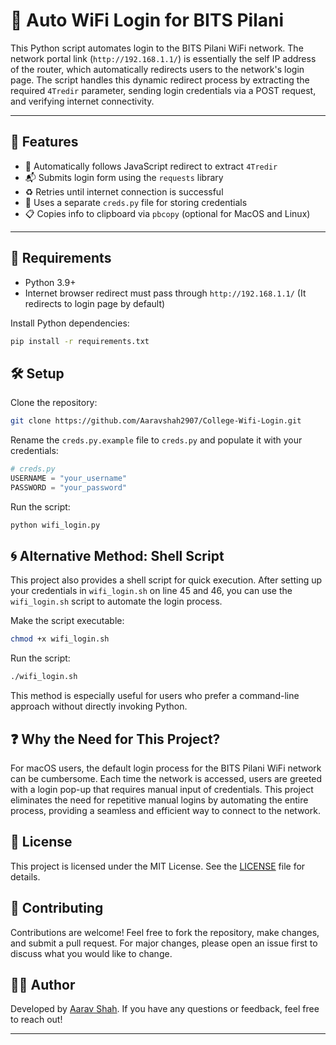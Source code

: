 # 🔐 Auto WiFi Login for BITS Pilani

This Python script automates login to the BITS Pilani WiFi network. The network portal link (`http://192.168.1.1/`) is essentially the self IP address of the router, which automatically redirects users to the network's login page. The script handles this dynamic redirect process by extracting the required `4Tredir` parameter, sending login credentials via a POST request, and verifying internet connectivity.

---

## 🚀 Features

- 🔄 Automatically follows JavaScript redirect to extract `4Tredir`
- 📬 Submits login form using the `requests` library
- ♻️ Retries until internet connection is successful
- 🔐 Uses a separate `creds.py` file for storing credentials
- 📋 Copies info to clipboard via `pbcopy` (optional for MacOS and Linux)

---

## 🧰 Requirements

- Python 3.9+
- Internet browser redirect must pass through `http://192.168.1.1/` (It redirects to login page by default)

Install Python dependencies:

```bash
pip install -r requirements.txt
```

## 🛠️ Setup

Clone the repository:

```bash
git clone https://github.com/Aaravshah2907/College-Wifi-Login.git
```

Rename the `creds.py.example` file to `creds.py` and populate it with your credentials:

```python
# creds.py
USERNAME = "your_username"
PASSWORD = "your_password"
```

Run the script:

```bash
python wifi_login.py
```

## 🌀 Alternative Method: Shell Script

This project also provides a shell script for quick execution. After setting up your credentials in `wifi_login.sh` on line 45 and 46, you can use the `wifi_login.sh` script to automate the login process.

Make the script executable:

```bash
chmod +x wifi_login.sh
```

Run the script:

```bash
./wifi_login.sh
```

This method is especially useful for users who prefer a command-line approach without directly invoking Python.

## ❓ Why the Need for This Project?

For macOS users, the default login process for the BITS Pilani WiFi network can be cumbersome. Each time the network is accessed, users are greeted with a login pop-up that requires manual input of credentials. This project eliminates the need for repetitive manual logins by automating the entire process, providing a seamless and efficient way to connect to the network.

## 📜 License

This project is licensed under the MIT License. See the [LICENSE](LICENSE) file for details.

## 🤝 Contributing

Contributions are welcome! Feel free to fork the repository, make changes, and submit a pull request. For major changes, please open an issue first to discuss what you would like to change.

## 🧑‍💻 Author

Developed by [Aarav Shah](https://github.com/Aaravshah2907). If you have any questions or feedback, feel free to reach out!

---

